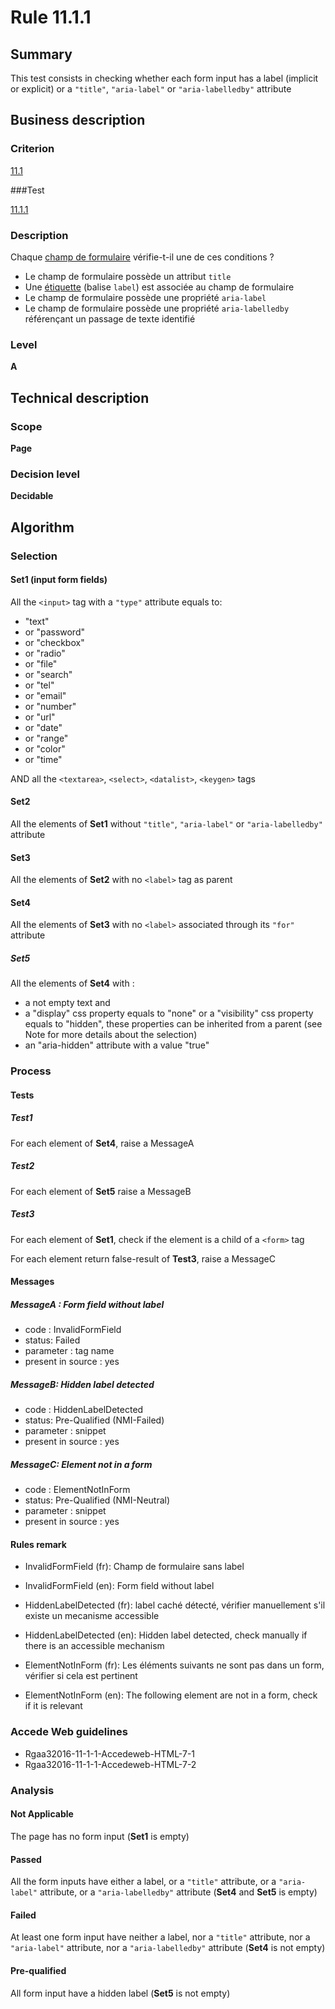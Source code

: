 # Rule 11.1.1

## Summary

This test consists in checking whether each form input has a label (implicit or explicit) or a `"title"`, `"aria-label"` or `"aria-labelledby"` attribute 

## Business description

### Criterion

[11.1](http://references.modernisation.gouv.fr/rgaa/criteres.html#crit-11-1)

###Test

[11.1.1](http://references.modernisation.gouv.fr/rgaa/criteres.html#test-11-1-1)

### Description

Chaque <a href="http://references.modernisation.gouv.fr/rgaa/glossaire.html#champ-de-saisie-de-formulaire">champ de formulaire</a> v&eacute;rifie-t-il une de ces conditions ? 
 
 *  Le champ de formulaire poss&egrave;de un attribut `title` 
 *  Une <a href="http://references.modernisation.gouv.fr/rgaa/glossaire.html#tiquette-de-champs-de-formulaire">&eacute;tiquette</a> (balise `label`) est associ&eacute;e au champ de formulaire 
 * Le champ de formulaire poss&egrave;de une propri&eacute;t&eacute; `aria-label` 
 * Le champ de formulaire poss&egrave;de une propri&eacute;t&eacute; `aria-labelledby` r&eacute;f&eacute;ren&ccedil;ant un passage de texte identifi&eacute; 

### Level

**A**

## Technical description

### Scope

**Page**

### Decision level

**Decidable**

## Algorithm

### Selection

#### Set1 (input form fields)

All the `<input>` tag with a `"type"` attribute equals to:
-  "text"
-   or "password"
-   or "checkbox"
-   or "radio"
-   or "file"
-   or "search"
-   or "tel"
-   or "email"
-   or "number"
-   or "url"
-   or "date"
-   or "range"
-   or "color"
-   or "time"

AND all the `<textarea>`, `<select>`, `<datalist>`, `<keygen>` tags

#### Set2

All the elements of **Set1** without `"title"`, `"aria-label"` or `"aria-labelledby"` attribute 

#### Set3

All the elements of **Set2** with no `<label>` tag as parent

#### Set4

All the elements of **Set3** with no `<label>` associated through its `"for"` attribute

##### Set5

All the elements of **Set4** with :

-   a not empty text and
-   a "display" css property equals to "none" or a "visibility" css
    property equals to "hidden", these properties can be inherited from
    a parent (see Note for more details about the selection)
-   an "aria-hidden" attribute with a value "true"

### Process

#### Tests

##### Test1

For each element of **Set4**, raise a MessageA

##### Test2

For each element of **Set5** raise a MessageB

##### Test3

For each element of **Set1**, check if the element is a child of a `<form>` tag

For each element return false-result of **Test3**, raise a MessageC

#### Messages

##### MessageA : Form field without label

- code : InvalidFormField
- status: Failed
- parameter : tag name
- present in source : yes

##### MessageB: Hidden label detected

-   code : HiddenLabelDetected
-   status: Pre-Qualified (NMI-Failed)
-   parameter : snippet
-   present in source : yes

##### MessageC: Element not in a form

-   code : ElementNotInForm
-   status: Pre-Qualified (NMI-Neutral)
-   parameter : snippet
-   present in source : yes

#### Rules remark

 * InvalidFormField (fr): Champ de formulaire sans label
 * InvalidFormField (en): Form field without label

 * HiddenLabelDetected (fr): label cach&eacute; d&eacute;tect&eacute;, v&eacute;rifier manuellement s'il existe un mecanisme accessible
 * HiddenLabelDetected (en): Hidden label detected, check manually if there is an accessible mechanism

 * ElementNotInForm (fr): Les &eacute;l&eacute;ments suivants ne sont pas dans un form, v&eacute;rifier si cela est pertinent
 * ElementNotInForm (en): The following element are not in a form, check if it is relevant

### Accede Web guidelines

 * Rgaa32016-11-1-1-Accedeweb-HTML-7-1
 * Rgaa32016-11-1-1-Accedeweb-HTML-7-2

### Analysis

#### Not Applicable

The page has no form input (**Set1** is empty)

#### Passed

All the form inputs have either a label, or a `"title"` attribute, or a `"aria-label"` attribute, or a `"aria-labelledby"` attribute (**Set4** and **Set5** is empty)

#### Failed

At least one form input have neither a label, nor a `"title"` attribute, nor a `"aria-label"` attribute, nor a `"aria-labelledby"` attribute (**Set4** is not empty)

#### Pre-qualified

All form input have a hidden label (**Set5** is not empty)